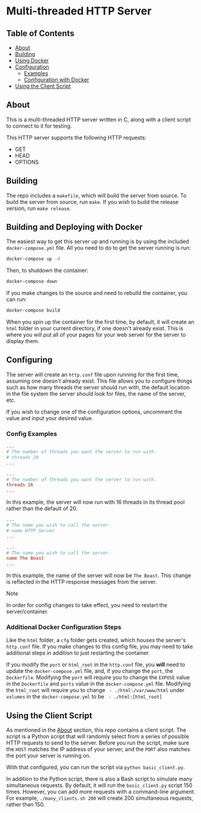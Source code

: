 # Multi-threaded HTTP Server

## Table of Contents
  * [About](#about)
  * [Building](#building)
  * [Using Docker](#building-and-deploying-with-docker)
  * [Configuration](#configuring)
    * [Examples](#config-examples)
    * [Configuration with Docker](#additional-docker-configuration-steps)
  * [Using the Client Script](#using-the-client-script)

## About
This is a multi-threaded HTTP server written in C, along with a client
script to connect to it for testing. 

This HTTP server supports the following HTTP requests:
  * GET
  * HEAD
  * OPTIONS 

## Building
The repo includes a `makefile`, which will build the server from source.
To build the server from source, run `make`. If you wish to build the
release version, run `make release`.

## Building and Deploying with Docker
The easiest way to get this server up and running is by using the included
`docker-compose.yml` file. All you need to do to get the server running is
run:
```bash
docker-compose up -d
```
Then, to shutdown the container:
```bash
docker-compose down
```
If you make changes to the source and need to rebuild the container, you can
run:
```bash
docker-compose build
```
When you spin up the container for the first time, by default, it will create
an `html` folder in your current directory, if one doesn't already exist. This
is where you will put all of your pages for your web server for the server to
display them.

## Configuring
The server will create an `http.conf` file upon running for the first time,
assuming one doesn't already exist. This file allows you to configure things
such as how many threads the server should run with, the default location in
the file system the server should look for files, the name of the server, etc.

If you wish to change one of the configuration options, uncomment the value
and input your desired value.

### Config Examples
```conf
...
# The number of threads you want the server to run with.
# threads 20
...
```
```conf
...
# The number of threads you want the server to run with.
threads 16
...
```
In this example, the server will now run with 16 threads in its thread pool
rather than the default of 20.

```conf
...
# The name you wish to call the server.
# name HTTP Server
...
```
```conf
...
# The name you wish to call the server.
name The Beast
...
```
In this example, the name of the server will now be `The Beast`. This change
is reflected in the HTTP response messages from the server.

> [!NOTE]
> In order for config changes to take effect, you need to restart the
> server/container.

### Additional Docker Configuration Steps
Like the `html` folder, a `cfg` folder gets created, which houses the server's
`http.conf` file. If you make changes to this config file, you may need to 
take additional steps in addition to just restarting the container. 

If you modify the `port` or `html_root` in the `http.conf` file, you **will**
need to update the `docker-compose.yml` file, and, if you change the `port`,
the `Dockerfile`. Modifying the `port` will require you to change the
`EXPOSE` value in the `Dockerfile` and `ports` value in the 
`docker-compose.yml` file. Modifying the `html_root` will require you to
change ` - ./html:/var/www/html` under `volumes` in the `docker-compose.yml`
to be ` - ./html:[html_root]`

## Using the Client Script
As mentioned in the [About](#about) section, this repo contains a client
script. The script is a Python script that will randomly select from a series
of possible HTTP requests to send to the server. Before you run the script,
make sure the `HOST` matches the IP address of your server, and the `PORT`
also matches the port your server is running on.

With that configured, you can run the script via `python basic_client.py`.

In addition to the Python script, there is also a Bash script to simulate many
simultaneous requests. By default, it will run the `basic_client.py` script
150 times. However, you can add more requests with a command-line argument. 
For example, `./many_clients.sh 200` will create 200 simultaneous requests,
rather than 150.
